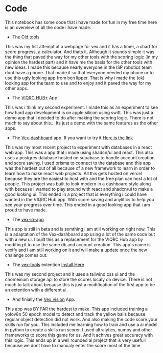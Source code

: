 # Code
This notebook has some code that i have made for fun in my free time here is an overview of all the code i have made.
- The [Old tools](https://github.com/Lavadeg31/Vex_Iq/tree/main/Old%20Tools)

This was my fist attempt at a webpage for vex and it has a timer, a chart for score progress, a calculator. And thats it. Although it sounds simple it was the thing that paved the way for my other tools with the scoring logic (in my opinion the hardest part) and it have me the basis for the other tools with new ideas. I made this because nearly everyone in the ISP robotics team dont have a phone. That made it so that everyone needed my phone or to use this ugly looking app from ben lipper. That is why i made the (ok) looking app for the team to use and to enjoy and it paved the way for my other apps.
- The [VIQRC HUB+](https://github.com/Lavadeg31/Vex_Iq/tree/main/VIQRC-HUB%2B) App

This was i think my second experiment. I made this as an experiment to see how hard app development is on apple silicon using swift. This was just a demo app that i decided to do after making the scoring logic. There is not much to say about this... Its just a demo with the same features as the other apps.
  
- The [Vex-dashboard](https://github.com/Lavadeg31/Vex_Iq/tree/main/vex-dashboard) app. If you want to try it [Here is the link](larsv.tech)

This was my most recent project to experiment with databases in a react web app. This was a app that i made using shadcn/ui and react. This also uses a postgres database hosted on supabase to handle account creation and score saving. I used prisma to connect to the database and this app was the hardest out of all because of a new framework to learn in order to learn how to make react web projects. All this gets hosted on vercel because they are the easiest to host with and the free plan can host a lot of people. This project was built to look modern in a dashboard style along with because I wanted to play around with react and shadcn/ui to make a good looking ui. This ended in a project that is everything i could have wanted in the VIQRC Hub app. With score saving and anylitics to help you see your progress over time. This ended in a good looking app that i am proud to have made.

- The [vex-iq-app](https://github.com/Lavadeg31/Vex_Iq/tree/main/vex-iq-app)

This app is still in beta and is somthing i am still working on right now. This is a adaptation of the Vex-dashboard app using a lot of the same code but with a new ui. I built this as a replacement for the VIQRC Hub app by modifing it to use the same db and account creation. This app's name is vexify and i am still working on it and will make a update once the new chalange comes out.

- The [vex-tools](https://github.com/Lavadeg31/Vex_Iq/blob/main/vex-tools/vex-tools.md) extention [Install Here](https://chromewebstore.google.com/detail/vex-iq-calculator/aandmkklddpghampkpkdpopemddnhhij)

This was my second project and it uses a tailwind css ui and the chomeinum storage api to store the scores localy on device. There is not much to talk about because this is just a modification of the first app to be an extention with a different ui. 
- And finially the [Vex_vision](https://github.com/Lavadeg31/Vex_Iq/tree/main/Vex_Vision) App.

This app was BY FAR the hardest to make. This app included training a yolov8n 50 epoch model to detect and track the yellow balls because regular object detection did not work. And also making the code score your skills run for you. This included me learning how to train and use a ai model in python to create a skills run scorer. I used ultralytics, numpy and other frameworks to score this game for us. And it achives great accuracy with this logic. This ends up in a well rounded ai project that is very usefull because we dont have to manualy enter the score most of the time
